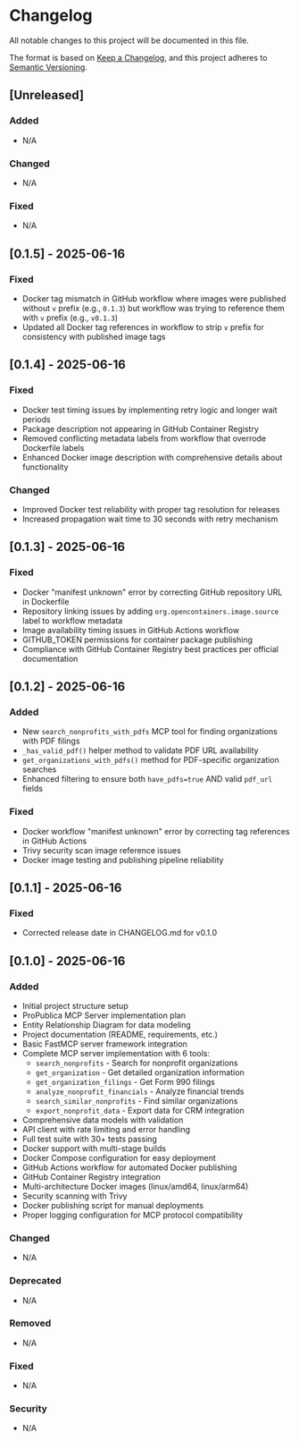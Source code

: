 # Changelog

All notable changes to this project will be documented in this file.

The format is based on [Keep a Changelog](https://keepachangelog.com/en/1.0.0/),
and this project adheres to [Semantic Versioning](https://semver.org/spec/v2.0.0.html).

## [Unreleased]

### Added
- N/A

### Changed
- N/A

### Fixed
- N/A

## [0.1.5] - 2025-06-16

### Fixed
- Docker tag mismatch in GitHub workflow where images were published without `v` prefix (e.g., `0.1.3`) but workflow was trying to reference them with `v` prefix (e.g., `v0.1.3`)
- Updated all Docker tag references in workflow to strip `v` prefix for consistency with published image tags

## [0.1.4] - 2025-06-16

### Fixed
- Docker test timing issues by implementing retry logic and longer wait periods
- Package description not appearing in GitHub Container Registry
- Removed conflicting metadata labels from workflow that overrode Dockerfile labels
- Enhanced Docker image description with comprehensive details about functionality

### Changed
- Improved Docker test reliability with proper tag resolution for releases
- Increased propagation wait time to 30 seconds with retry mechanism

## [0.1.3] - 2025-06-16

### Fixed
- Docker "manifest unknown" error by correcting GitHub repository URL in Dockerfile
- Repository linking issues by adding `org.opencontainers.image.source` label to workflow metadata
- Image availability timing issues in GitHub Actions workflow
- GITHUB_TOKEN permissions for container package publishing
- Compliance with GitHub Container Registry best practices per official documentation

## [0.1.2] - 2025-06-16

### Added
- New `search_nonprofits_with_pdfs` MCP tool for finding organizations with PDF filings
- `_has_valid_pdf()` helper method to validate PDF URL availability
- `get_organizations_with_pdfs()` method for PDF-specific organization searches
- Enhanced filtering to ensure both `have_pdfs=true` AND valid `pdf_url` fields

### Fixed
- Docker workflow "manifest unknown" error by correcting tag references in GitHub Actions
- Trivy security scan image reference issues
- Docker image testing and publishing pipeline reliability

## [0.1.1] - 2025-06-16

### Fixed
- Corrected release date in CHANGELOG.md for v0.1.0

## [0.1.0] - 2025-06-16

### Added
- Initial project structure setup
- ProPublica MCP Server implementation plan
- Entity Relationship Diagram for data modeling
- Project documentation (README, requirements, etc.)
- Basic FastMCP server framework integration
- Complete MCP server implementation with 6 tools:
  - `search_nonprofits` - Search for nonprofit organizations
  - `get_organization` - Get detailed organization information
  - `get_organization_filings` - Get Form 990 filings
  - `analyze_nonprofit_financials` - Analyze financial trends
  - `search_similar_nonprofits` - Find similar organizations
  - `export_nonprofit_data` - Export data for CRM integration
- Comprehensive data models with validation
- API client with rate limiting and error handling
- Full test suite with 30+ tests passing
- Docker support with multi-stage builds
- Docker Compose configuration for easy deployment
- GitHub Actions workflow for automated Docker publishing
- GitHub Container Registry integration
- Multi-architecture Docker images (linux/amd64, linux/arm64)
- Security scanning with Trivy
- Docker publishing script for manual deployments
- Proper logging configuration for MCP protocol compatibility

### Changed
- N/A

### Deprecated
- N/A

### Removed
- N/A

### Fixed
- N/A

### Security
- N/A 